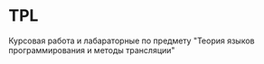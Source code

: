 # TPL
 Курсовая работа и лабараторные по предмету "Теория языков программирования и методы трансляции"
